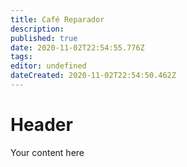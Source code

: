 ```yaml
---
title: Café Reparador
description: 
published: true
date: 2020-11-02T22:54:55.776Z
tags: 
editor: undefined
dateCreated: 2020-11-02T22:54:50.462Z
---
```


# Header
Your content here